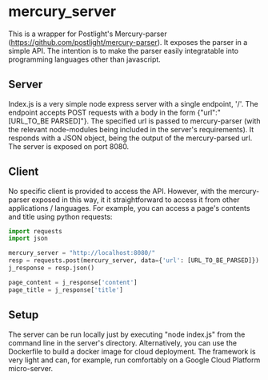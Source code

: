 # mercury_server

This is a wrapper for Postlight's Mercury-parser (https://github.com/postlight/mercury-parser). It exposes the parser in a simple API. The intention is to make the parser easily integratable into programming languages other than javascript. 

## Server

Index.js is a very simple node express server with a single endpoint, '/'. The endpoint accepts POST requests with a body in the form {"url":"[URL_TO_BE PARSED]"}. The specified url is passed to mercury-parser (with the relevant node-modules being included in the server's requirements). It responds with a JSON object, being the output of the mercury-parsed url. The server is exposed on port 8080.

## Client

No specific client is provided to access the API. However, with the mercury-parser exposed in this way, it it straightforward to access it from other applications / languages. For example, you can access a page's contents and title using python requests:

```python
import requests
import json

mercury_server = "http://localhost:8080/"
resp = requests.post(mercury_server, data={'url': [URL_TO_BE_PARSED]})
j_response = resp.json()

page_content = j_response['content']
page_title = j_response['title']
```

## Setup

The server can be run locally just by executing "node index.js" from the command line in the server's directory. Alternatively, you can use the Dockerfile to build a docker image for cloud deployment. The framework is very light and can, for example, run comfortably on a Google Cloud Platform micro-server.
